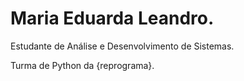 # Maria Eduarda Leandro.

Estudante de Análise e Desenvolvimento de Sistemas.

Turma de Python da {reprograma}.


          
          

           


